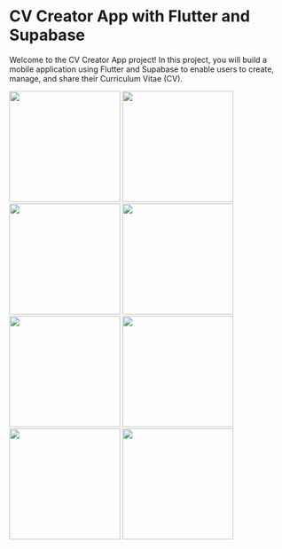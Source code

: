 # CV Creator App with Flutter and Supabase

Welcome to the CV Creator App project! In this project, you will build a mobile application using Flutter and Supabase to enable users to create, manage, and share their Curriculum Vitae (CV).

<img src="https://github.com/Trajoon/Project-7/assets/153893124/e9a82707-6460-481a-b50d-d26cb6f1d25b" width="200">

<img src="https://github.com/Trajoon/Project-7/assets/153893124/7a65ffa1-0637-40fa-9ce6-852eb55fc6e2" width="200">

<img src="https://github.com/Trajoon/Project-7/assets/153893124/76584e57-5b1f-47fe-a3fa-83e564f52b17" width="200">

<img src="https://github.com/Trajoon/Project-7/assets/153893124/0980c4c9-a88d-4348-9a38-80def532f13a" width="200">

<img src="https://github.com/Trajoon/Project-7/assets/153893124/313f8745-9321-4c72-8596-85116ef37164" width="200">

<img src="https://github.com/Trajoon/Project-7/assets/153893124/d53b93ff-e0f4-4942-916c-6caf5f6fac58" width="200">

<img src="https://github.com/Trajoon/Project-7/assets/153893124/12b6f150-43b7-49c0-bf52-c01d41f51d00" width="200">

<img src="https://github.com/Trajoon/Project-7/assets/153893124/5c4e802d-d148-45aa-ae7b-158149c03a1a" width="200">




